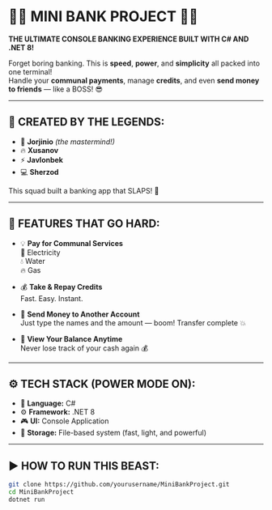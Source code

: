 # 💸🔥 MINI BANK PROJECT 🏦💥  
**THE ULTIMATE CONSOLE BANKING EXPERIENCE BUILT WITH C# AND .NET 8!**

Forget boring banking. This is **speed**, **power**, and **simplicity** all packed into one terminal!  
Handle your **communal payments**, manage **credits**, and even **send money to friends** — like a BOSS! 😎

---

## 👑 CREATED BY THE LEGENDS:
- 🧠 **Jorjinio** *(the mastermind!)*
- 🔥 **Xusanov**
- ⚡ **Javlonbek**
- 💻 **Sherzod**

This squad built a banking app that SLAPS! 👊

---

## 🚀 FEATURES THAT GO HARD:
- 💡 **Pay for Communal Services**  
  🔌 Electricity  
  💧 Water  
  🔥 Gas  

- 💰 **Take & Repay Credits**  
  Fast. Easy. Instant.

- 💸 **Send Money to Another Account**  
  Just type the names and the amount — boom! Transfer complete 💥

- 🧾 **View Your Balance Anytime**  
  Never lose track of your cash again 💰

---

## ⚙️ TECH STACK (POWER MODE ON):
- 🧠 **Language:** C#  
- ⚙️ **Framework:** .NET 8  
- 🎮 **UI:** Console Application  
- 💾 **Storage:** File-based system (fast, light, and powerful)

---

## ▶️ HOW TO RUN THIS BEAST:

```bash
git clone https://github.com/yourusername/MiniBankProject.git
cd MiniBankProject
dotnet run
